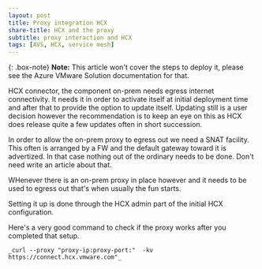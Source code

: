 ```yaml
---
layout: post
title: Proxy integration HCX
share-title: HCX and the proxy
subtitle: proxy interaction and HCX
tags: [AVS, HCX, service mesh]
---
```

{: .box-note}
**Note:** This article won't cover the steps to deploy it, please see the Azure VMware Solution documentation for that.

HCX connector, the component on-prem needs egress internet connectivity.  It needs it in order to activate itself at initial deployment time and after that to provide the option to update itself.  Updating still is a user decision however the recommendation is to keep an eye on this as HCX does release quite a few updates often in short succession.

In order to allow the on-prem proxy to egress out we need a SNAT facility.  This often is arranged by a FW and the default gateway toward it is advertized.  In that case nothing out of the ordinary needs to be done.  Don't need write an article about that.

WHenever there is an on-prem proxy in place however and it needs to be used to egress out that's when usually the fun starts.

Setting it up is done through the HCX admin part of the initial HCX configuration.  

Here's a very good command to check if the proxy works after you completed that setup.

	_curl --proxy "proxy-ip:proxy-port:"  -kv https://connect.hcx.vmware.com"_
 
